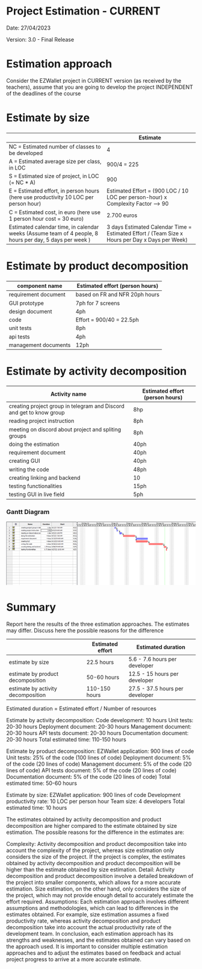 # Project Estimation - CURRENT

Date: 27/04/2023

Version: 3.0 - Final Release


# Estimation approach
Consider the EZWallet  project in CURRENT version (as received by the teachers), assume that you are going to develop the project INDEPENDENT of the deadlines of the course
# Estimate by size
### 
|             | Estimate                        |             
| ----------- | ------------------------------- |  
| NC =  Estimated number of classes to be developed   |                 4            |             
|  A = Estimated average size per class, in LOC       |                 900/4 = 225         | 
| S = Estimated size of project, in LOC (= NC * A) | 900 |
| E = Estimated effort, in person hours (here use productivity 10 LOC per person hour)  |Estimated Effort = (900 LOC / 10 LOC per person-hour) x Complexity Factor --> 90|   
| C = Estimated cost, in euro (here use 1 person hour cost = 30 euro) | 2.700 euros | 
| Estimated calendar time, in calendar weeks (Assume team of 4 people, 8 hours per day, 5 days per week ) | 3 days Estimated Calendar Time = Estimated Effort / (Team Size x Hours per Day x Days per Week) |

# Estimate by product decomposition
### 
|         component name    | Estimated effort (person hours)   |             
| ----------- | ------------------------------- | 
|requirement document    | based on FR and NFR 20ph hours |
| GUI prototype |7ph for 7 screens|
|design document |4ph|
|code |Effort = 900/40 = 22.5ph|   
| unit tests |8ph|
| api tests |4ph|
| management documents  | 12ph |



# Estimate by activity decomposition
### 
|         Activity name    | Estimated effort (person hours)   |             
| ----------- | ------------------------------- | 
|creating project group in telegram and Discord and get to know group |8hp| 
|reading project instruction|8ph| 
|meeting on discord about project and spliting groups|8ph| 
|doing the estimation|40ph|  
|requirement document |40ph|  
|creating GUI |40ph| 
|writing the code|48ph|  
|creating linking and backend| 10 | 
|testing functionalities|15ph| 
|testing GUI in live field|5ph| 

### Gantt Diagram
![Gantt_V1](/assets/Images/GanttDiagram_V1.png)
# Summary

Report here the results of the three estimation approaches. The  estimates may differ. Discuss here the possible reasons for the difference

|             | Estimated effort                        |   Estimated duration |          
| ----------- | ------------------------------- | ---------------|
| estimate by size |22.5 hours| 5.6 - 7.6 hours per developer|
| estimate by product decomposition |50-60 hours|12.5 - 15 hours per developer|
| estimate by activity decomposition |110-150 hours| 27.5 - 37.5 hours per developer|

Estimated duration = Estimated effort / Number of resources

Estimate by activity decomposition:
Code development: 10 hours
Unit tests: 20-30 hours
Deployment document: 20-30 hours
Management document: 20-30 hours
API tests document: 20-30 hours
Documentation document: 20-30 hours
Total estimated time: 110-150 hours

Estimate by product decomposition:
EZWallet application: 900 lines of code
Unit tests: 25% of the code (100 lines of code)
Deployment document: 5% of the code (20 lines of code)
Management document: 5% of the code (20 lines of code)
API tests document: 5% of the code (20 lines of code)
Documentation document: 5% of the code (20 lines of code)
Total estimated time: 50-60 hours

Estimate by size:
EZWallet application: 900 lines of code
Development productivity rate: 10 LOC per person hour
Team size: 4 developers
Total estimated time: 10 hours

The estimates obtained by activity decomposition and product decomposition are higher compared to the estimate obtained by size estimation. The possible reasons for the difference in the estimates are:

Complexity: Activity decomposition and product decomposition take into account the complexity of the project, whereas size estimation only considers the size of the project. If the project is complex, the estimates obtained by activity decomposition and product decomposition will be higher than the estimate obtained by size estimation.
Detail: Activity decomposition and product decomposition involve a detailed breakdown of the project into smaller components, which allows for a more accurate estimation. Size estimation, on the other hand, only considers the size of the project, which may not provide enough detail to accurately estimate the effort required.
Assumptions: Each estimation approach involves different assumptions and methodologies, which can lead to differences in the estimates obtained. For example, size estimation assumes a fixed productivity rate, whereas activity decomposition and product decomposition take into account the actual productivity rate of the development team.
In conclusion, each estimation approach has its strengths and weaknesses, and the estimates obtained can vary based on the approach used. It is important to consider multiple estimation approaches and to adjust the estimates based on feedback and actual project progress to arrive at a more accurate estimate.





